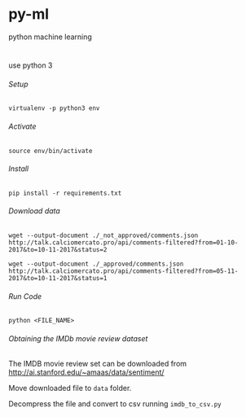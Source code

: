 # py-ml

python machine learning

#
use python 3

###### Setup

```
virtualenv -p python3 env
```


###### Activate

```
source env/bin/activate
```


###### Install

```
pip install -r requirements.txt
```


###### Download data

```
wget --output-document ./_not_approved/comments.json http://talk.calciomercato.pro/api/comments-filtered?from=01-10-2017&to=10-11-2017&status=2
```

```
wget --output-document ./_approved/comments.json http://talk.calciomercato.pro/api/comments-filtered?from=05-11-2017&to=10-11-2017&status=1
```

###### Run Code

```
python <FILE_NAME>
```


###### Obtaining the IMDb movie review dataset


The IMDB movie review set can be downloaded from http://ai.stanford.edu/~amaas/data/sentiment/

Move downloaded file to `data` folder.

Decompress the file and convert to csv running `imdb_to_csv.py`
